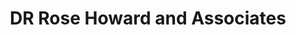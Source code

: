 ---
title: "DR Rose Howard and Associates"
url: /redwood-city/dr-rose-howard-and-associates/
shop: shop
---